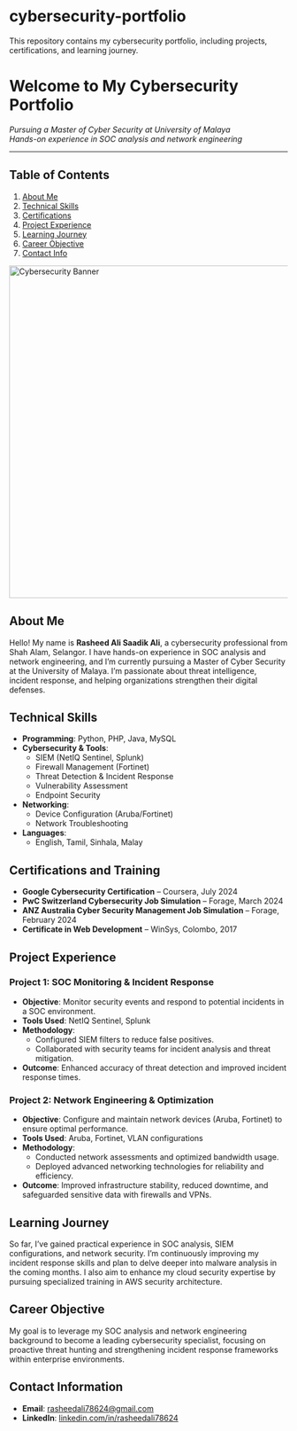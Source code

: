 # cybersecurity-portfolio
This repository contains my cybersecurity portfolio, including projects, certifications, and learning journey.

# Welcome to My Cybersecurity Portfolio
*Pursuing a Master of Cyber Security at University of Malaya*  
*Hands-on experience in SOC analysis and network engineering*

---
## Table of Contents
1. [About Me](#abou1t-me)
2. [Technical Skills](#technical-skills)
3. [Certifications](#certifications-and-training)
4. [Project Experience](#project-experience)
5. [Learning Journey](#learning-journey)
6. [Career Objective](#career-objective)
7. [Contact Info](#contact-information)

<!-- Your content continues... -->
<img src="https://github.com/rasheedali78624/cybersecurity-portfolio/blob/main/Untitled%20design.png" alt="Cybersecurity Banner" width="600" />

## About Me 
Hello! My name is **Rasheed Ali Saadik Ali**, a cybersecurity professional from Shah Alam, Selangor. I have hands-on experience in SOC analysis and network engineering, and I’m currently pursuing a Master of Cyber Security at the University of Malaya. I’m passionate about threat intelligence, incident response, and helping organizations strengthen their digital defenses.

## Technical Skills
- **Programming**: Python, PHP, Java, MySQL
- **Cybersecurity & Tools**:
  - SIEM (NetIQ Sentinel, Splunk)
  - Firewall Management (Fortinet)
  - Threat Detection & Incident Response
  - Vulnerability Assessment
  - Endpoint Security
- **Networking**:
  - Device Configuration (Aruba/Fortinet)
  - Network Troubleshooting
- **Languages**:
  - English, Tamil, Sinhala, Malay

## Certifications and Training
- **Google Cybersecurity Certification** – Coursera, July 2024
- **PwC Switzerland Cybersecurity Job Simulation** – Forage, March 2024
- **ANZ Australia Cyber Security Management Job Simulation** – Forage, February 2024
- **Certificate in Web Development** – WinSys, Colombo, 2017

## Project Experience

### Project 1: SOC Monitoring & Incident Response
- **Objective**: Monitor security events and respond to potential incidents in a SOC environment.
- **Tools Used**: NetIQ Sentinel, Splunk
- **Methodology**:
  - Configured SIEM filters to reduce false positives.
  - Collaborated with security teams for incident analysis and threat mitigation.
- **Outcome**: Enhanced accuracy of threat detection and improved incident response times.

### Project 2: Network Engineering & Optimization
- **Objective**: Configure and maintain network devices (Aruba, Fortinet) to ensure optimal performance.
- **Tools Used**: Aruba, Fortinet, VLAN configurations
- **Methodology**:
  - Conducted network assessments and optimized bandwidth usage.
  - Deployed advanced networking technologies for reliability and efficiency.
- **Outcome**: Improved infrastructure stability, reduced downtime, and safeguarded sensitive data with firewalls and VPNs.

## Learning Journey
So far, I’ve gained practical experience in SOC analysis, SIEM configurations, and network security. 
I’m continuously improving my incident response skills and plan to delve deeper into malware analysis in the coming months. I also aim to enhance my cloud security expertise by pursuing specialized training in AWS security architecture.

## Career Objective
My goal is to leverage my SOC analysis and network engineering background to become a leading cybersecurity specialist, focusing on proactive threat hunting and strengthening incident response frameworks within enterprise environments.

## Contact Information
- **Email**: rasheedali78624@gmail.com
- **LinkedIn**: [linkedin.com/in/rasheedali78624](https://www.linkedin.com/in/rasheedali78624/)


